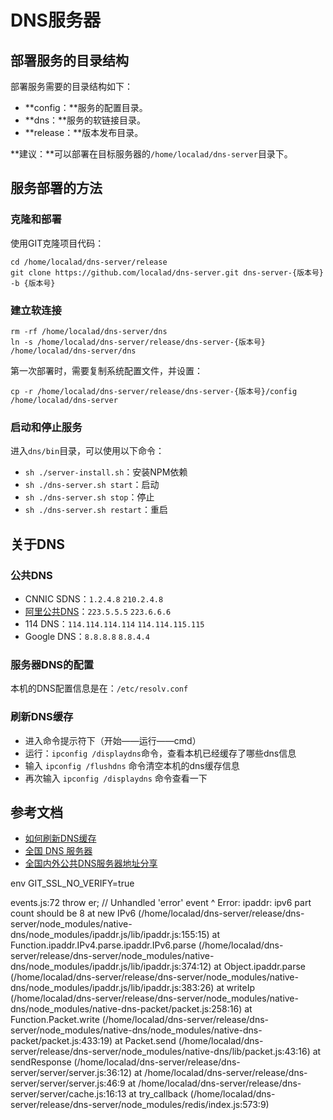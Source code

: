 # DNS服务器 #

## 部署服务的目录结构 ##

部署服务需要的目录结构如下：

- **config：**服务的配置目录。
- **dns：**服务的软链接目录。
- **release：**版本发布目录。

**建议：**可以部署在目标服务器的`/home/localad/dns-server`目录下。

## 服务部署的方法 ##

### 克隆和部署 ###

使用GIT克隆项目代码：

	cd /home/localad/dns-server/release
	git clone https://github.com/localad/dns-server.git dns-server-{版本号} -b {版本号}

### 建立软连接 ###

	rm -rf /home/localad/dns-server/dns
	ln -s /home/localad/dns-server/release/dns-server-{版本号} /home/localad/dns-server/dns

第一次部署时，需要复制系统配置文件，并设置：

	cp -r /home/localad/dns-server/release/dns-server-{版本号}/config /home/localad/dns-server

### 启动和停止服务 ###

进入`dns/bin`目录，可以使用以下命令：

- `sh ./server-install.sh`：安装NPM依赖
- `sh ./dns-server.sh start`：启动
- `sh ./dns-server.sh stop`：停止
- `sh ./dns-server.sh restart`：重启

## 关于DNS ##

### 公共DNS ###

- CNNIC SDNS：`1.2.4.8` `210.2.4.8`
- [阿里公共DNS](http://www.alidns.com/)：`223.5.5.5` `223.6.6.6`
- 114 DNS：`114.114.114.114` `114.114.115.115`
- Google DNS：`8.8.8.8` `8.8.4.4`

### 服务器DNS的配置 ###

本机的DNS配置信息是在：`/etc/resolv.conf`

### 刷新DNS缓存 ###

- 进入命令提示符下（开始——运行——cmd）
- 运行：`ipconfig /displaydns`命令，查看本机已经缓存了哪些dns信息
- 输入 `ipconfig /flushdns` 命令清空本机的dns缓存信息
- 再次输入 `ipconfig /displaydns` 命令查看一下

## 参考文档 ##

- [如何刷新DNS缓存](http://blog.csdn.net/zhongguoren666/article/details/7597675)
- [全国 DNS 服务器](http://www.ip.cn/dns.html)
- [全国内外公共DNS服务器地址分享](http://www.orsoon.com/news/pcnews/15733.html)

env GIT_SSL_NO_VERIFY=true   

events.js:72
        throw er; // Unhandled 'error' event
              ^
Error: ipaddr: ipv6 part count should be 8
    at new IPv6 (/home/localad/dns-server/release/dns-server/node_modules/native-dns/node_modules/ipaddr.js/lib/ipaddr.js:155:15)
    at Function.ipaddr.IPv4.parse.ipaddr.IPv6.parse (/home/localad/dns-server/release/dns-server/node_modules/native-dns/node_modules/ipaddr.js/lib/ipaddr.js:374:12)
    at Object.ipaddr.parse (/home/localad/dns-server/release/dns-server/node_modules/native-dns/node_modules/ipaddr.js/lib/ipaddr.js:383:26)
    at writeIp (/home/localad/dns-server/release/dns-server/node_modules/native-dns/node_modules/native-dns-packet/packet.js:258:16)
    at Function.Packet.write (/home/localad/dns-server/release/dns-server/node_modules/native-dns/node_modules/native-dns-packet/packet.js:433:19)
    at Packet.send (/home/localad/dns-server/release/dns-server/node_modules/native-dns/lib/packet.js:43:16)
    at sendResponse (/home/localad/dns-server/release/dns-server/server/server.js:36:12)
    at /home/localad/dns-server/release/dns-server/server/server.js:46:9
    at /home/localad/dns-server/release/dns-server/server/cache.js:16:13
    at try_callback (/home/localad/dns-server/release/dns-server/node_modules/redis/index.js:573:9)
